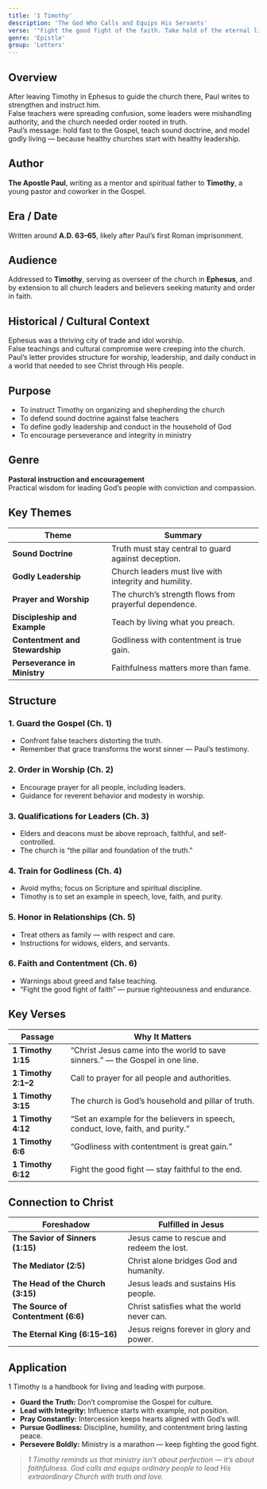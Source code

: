 ```yaml
---
title: '1 Timothy'
description: 'The God Who Calls and Equips His Servants'
verse: '"Fight the good fight of the faith. Take hold of the eternal life to which you were called." — 1 Timothy 6:12'
genre: 'Epistle'
group: 'Letters'
---
```


## Overview  
After leaving Timothy in Ephesus to guide the church there, Paul writes to strengthen and instruct him.  
False teachers were spreading confusion, some leaders were mishandling authority, and the church needed order rooted in truth.  
Paul’s message: hold fast to the Gospel, teach sound doctrine, and model godly living — because healthy churches start with healthy leadership.

## Author  
**The Apostle Paul**, writing as a mentor and spiritual father to **Timothy**, a young pastor and coworker in the Gospel.

## Era / Date  
Written around **A.D. 63–65**, likely after Paul’s first Roman imprisonment.

## Audience  
Addressed to **Timothy**, serving as overseer of the church in **Ephesus**, and by extension to all church leaders and believers seeking maturity and order in faith.

## Historical / Cultural Context  
Ephesus was a thriving city of trade and idol worship.  
False teachings and cultural compromise were creeping into the church.  
Paul’s letter provides structure for worship, leadership, and daily conduct in a world that needed to see Christ through His people.

## Purpose  
- To instruct Timothy on organizing and shepherding the church  
- To defend sound doctrine against false teachers  
- To define godly leadership and conduct in the household of God  
- To encourage perseverance and integrity in ministry  

## Genre  
**Pastoral instruction and encouragement**  
Practical wisdom for leading God’s people with conviction and compassion.

## Key Themes  

| Theme | Summary |
|-------|----------|
| **Sound Doctrine** | Truth must stay central to guard against deception. |
| **Godly Leadership** | Church leaders must live with integrity and humility. |
| **Prayer and Worship** | The church’s strength flows from prayerful dependence. |
| **Discipleship and Example** | Teach by living what you preach. |
| **Contentment and Stewardship** | Godliness with contentment is true gain. |
| **Perseverance in Ministry** | Faithfulness matters more than fame. |

## Structure  

### 1. Guard the Gospel (Ch. 1)
- Confront false teachers distorting the truth.  
- Remember that grace transforms the worst sinner — Paul’s testimony.  

### 2. Order in Worship (Ch. 2)
- Encourage prayer for all people, including leaders.  
- Guidance for reverent behavior and modesty in worship.  

### 3. Qualifications for Leaders (Ch. 3)
- Elders and deacons must be above reproach, faithful, and self-controlled.  
- The church is “the pillar and foundation of the truth.”  

### 4. Train for Godliness (Ch. 4)
- Avoid myths; focus on Scripture and spiritual discipline.  
- Timothy is to set an example in speech, love, faith, and purity.  

### 5. Honor in Relationships (Ch. 5)
- Treat others as family — with respect and care.  
- Instructions for widows, elders, and servants.  

### 6. Faith and Contentment (Ch. 6)
- Warnings about greed and false teaching.  
- “Fight the good fight of faith” — pursue righteousness and endurance.  

## Key Verses  

| Passage | Why It Matters |
|----------|----------------|
| **1 Timothy 1:15** | “Christ Jesus came into the world to save sinners.” — the Gospel in one line. |
| **1 Timothy 2:1–2** | Call to prayer for all people and authorities. |
| **1 Timothy 3:15** | The church is God’s household and pillar of truth. |
| **1 Timothy 4:12** | “Set an example for the believers in speech, conduct, love, faith, and purity.” |
| **1 Timothy 6:6** | “Godliness with contentment is great gain.” |
| **1 Timothy 6:12** | Fight the good fight — stay faithful to the end. |

## Connection to Christ  

| Foreshadow | Fulfilled in Jesus |
|-------------|--------------------|
| **The Savior of Sinners (1:15)** | Jesus came to rescue and redeem the lost. |
| **The Mediator (2:5)** | Christ alone bridges God and humanity. |
| **The Head of the Church (3:15)** | Jesus leads and sustains His people. |
| **The Source of Contentment (6:6)** | Christ satisfies what the world never can. |
| **The Eternal King (6:15–16)** | Jesus reigns forever in glory and power. |

## Application  
1 Timothy is a handbook for living and leading with purpose.  
- **Guard the Truth:** Don’t compromise the Gospel for culture.  
- **Lead with Integrity:** Influence starts with example, not position.  
- **Pray Constantly:** Intercession keeps hearts aligned with God’s will.  
- **Pursue Godliness:** Discipline, humility, and contentment bring lasting peace.  
- **Persevere Boldly:** Ministry is a marathon — keep fighting the good fight.  

> *1 Timothy reminds us that ministry isn’t about perfection — it’s about faithfulness. God calls and equips ordinary people to lead His extraordinary Church with truth and love.*
